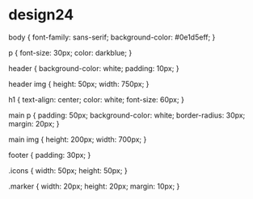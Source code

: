 # design24
body {
    font-family: sans-serif;
    background-color: #0e1d5eff;
}

p {
    font-size: 30px;
    color: darkblue;
}

header {
    background-color: white;
    padding: 10px;
}

header img {
    height: 50px;
    width: 750px;
}

h1 {
    text-align: center;
    color: white;
    font-size: 60px;
}

main p {
    padding: 50px;
    background-color: white;
    border-radius: 30px;
    margin: 20px;
}

main img {
    height: 200px;
    width: 700px;
}

footer {
    padding: 30px;
}

.icons {
    width: 50px;
    height: 50px;
}

.marker {
    width: 20px;
    height: 20px;
    margin: 10px;
}
